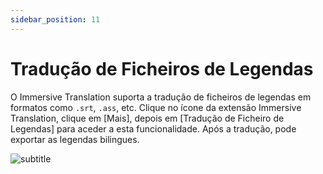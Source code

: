 ```yaml
---
sidebar_position: 11
---
```


# Tradução de Ficheiros de Legendas

O Immersive Translation suporta a tradução de ficheiros de legendas em formatos como `.srt`, `.ass`, etc. Clique no ícone da extensão Immersive Translation, clique em [Mais], depois em [Tradução de Ficheiro de Legendas] para aceder a esta funcionalidade. Após a tradução, pode exportar as legendas bilingues.

![subtitle](https://s.immersivetranslate.com/static/official-static/assets/subtitle-demo.png)
